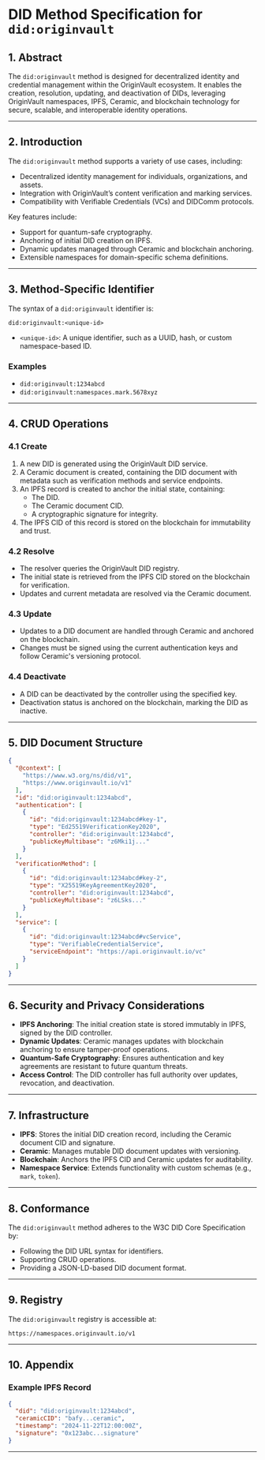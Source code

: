 # DID Method Specification for `did:originvault`

## 1. Abstract
The `did:originvault` method is designed for decentralized identity and credential management within the OriginVault ecosystem. It enables the creation, resolution, updating, and deactivation of DIDs, leveraging OriginVault namespaces, IPFS, Ceramic, and blockchain technology for secure, scalable, and interoperable identity operations.

---

## 2. Introduction
The `did:originvault` method supports a variety of use cases, including:
- Decentralized identity management for individuals, organizations, and assets.
- Integration with OriginVault’s content verification and marking services.
- Compatibility with Verifiable Credentials (VCs) and DIDComm protocols.

Key features include:
- Support for quantum-safe cryptography.
- Anchoring of initial DID creation on IPFS.
- Dynamic updates managed through Ceramic and blockchain anchoring.
- Extensible namespaces for domain-specific schema definitions.

---

## 3. Method-Specific Identifier
The syntax of a `did:originvault` identifier is:

```
did:originvault:<unique-id>
```

- `<unique-id>`: A unique identifier, such as a UUID, hash, or custom namespace-based ID.

### Examples
- `did:originvault:1234abcd`
- `did:originvault:namespaces.mark.5678xyz`

---

## 4. CRUD Operations

### 4.1 Create
1. A new DID is generated using the OriginVault DID service.
2. A Ceramic document is created, containing the DID document with metadata such as verification methods and service endpoints.
3. An IPFS record is created to anchor the initial state, containing:
   - The DID.
   - The Ceramic document CID.
   - A cryptographic signature for integrity.
4. The IPFS CID of this record is stored on the blockchain for immutability and trust.

### 4.2 Resolve
- The resolver queries the OriginVault DID registry.
- The initial state is retrieved from the IPFS CID stored on the blockchain for verification.
- Updates and current metadata are resolved via the Ceramic document.

### 4.3 Update
- Updates to a DID document are handled through Ceramic and anchored on the blockchain.
- Changes must be signed using the current authentication keys and follow Ceramic's versioning protocol.

### 4.4 Deactivate
- A DID can be deactivated by the controller using the specified key.
- Deactivation status is anchored on the blockchain, marking the DID as inactive.

---

## 5. DID Document Structure

```json
{
  "@context": [
    "https://www.w3.org/ns/did/v1",
    "https://www.originvault.io/v1"
  ],
  "id": "did:originvault:1234abcd",
  "authentication": [
    {
      "id": "did:originvault:1234abcd#key-1",
      "type": "Ed25519VerificationKey2020",
      "controller": "did:originvault:1234abcd",
      "publicKeyMultibase": "z6Mki1j..."
    }
  ],
  "verificationMethod": [
    {
      "id": "did:originvault:1234abcd#key-2",
      "type": "X25519KeyAgreementKey2020",
      "controller": "did:originvault:1234abcd",
      "publicKeyMultibase": "z6LSks..."
    }
  ],
  "service": [
    {
      "id": "did:originvault:1234abcd#vcService",
      "type": "VerifiableCredentialService",
      "serviceEndpoint": "https://api.originvault.io/vc"
    }
  ]
}
```

---

## 6. Security and Privacy Considerations
- **IPFS Anchoring**: The initial creation state is stored immutably in IPFS, signed by the DID controller.
- **Dynamic Updates**: Ceramic manages updates with blockchain anchoring to ensure tamper-proof operations.
- **Quantum-Safe Cryptography**: Ensures authentication and key agreements are resistant to future quantum threats.
- **Access Control**: The DID controller has full authority over updates, revocation, and deactivation.

---

## 7. Infrastructure
- **IPFS**: Stores the initial DID creation record, including the Ceramic document CID and signature.
- **Ceramic**: Manages mutable DID document updates with versioning.
- **Blockchain**: Anchors the IPFS CID and Ceramic updates for auditability.
- **Namespace Service**: Extends functionality with custom schemas (e.g., `mark`, `token`).

---

## 8. Conformance
The `did:originvault` method adheres to the W3C DID Core Specification by:
- Following the DID URL syntax for identifiers.
- Supporting CRUD operations.
- Providing a JSON-LD-based DID document format.

---

## 9. Registry
The `did:originvault` registry is accessible at:

```
https://namespaces.originvault.io/v1
```

---

## 10. Appendix

### Example IPFS Record
```json
{
  "did": "did:originvault:1234abcd",
  "ceramicCID": "bafy...ceramic",
  "timestamp": "2024-11-22T12:00:00Z",
  "signature": "0x123abc...signature"
}
```

---
